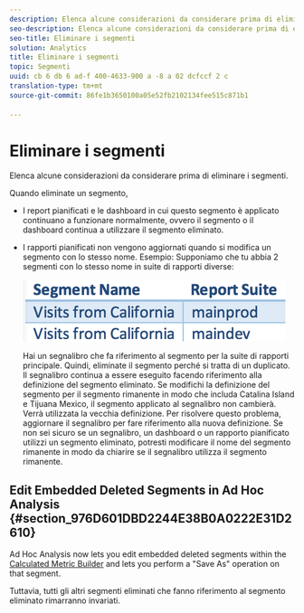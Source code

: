 ```yaml
---
description: Elenca alcune considerazioni da considerare prima di eliminare i segmenti.
seo-description: Elenca alcune considerazioni da considerare prima di eliminare i segmenti.
seo-title: Eliminare i segmenti
solution: Analytics
title: Eliminare i segmenti
topic: Segmenti
uuid: cb 6 db 6 ad-f 400-4633-900 a -8 a 02 dcfccf 2 c
translation-type: tm+mt
source-git-commit: 86fe1b3650100a05e52fb2102134fee515c871b1

---
```



# Eliminare i segmenti

Elenca alcune considerazioni da considerare prima di eliminare i segmenti.

Quando eliminate un segmento,

* I report pianificati e le dashboard in cui questo segmento è applicato continuano a funzionare normalmente, ovvero il segmento o il dashboard continua a utilizzare il segmento eliminato.
* I rapporti pianificati non vengono aggiornati quando si modifica un segmento con lo stesso nome. Esempio: Supponiamo che tu abbia 2 segmenti con lo stesso nome in suite di rapporti diverse:

   ![](assets/duplicate_seg_names.png)

   Hai un segnalibro che fa riferimento al segmento per la suite di rapporti principale. Quindi, eliminate il segmento perché si tratta di un duplicato. Il segnalibro continua a essere eseguito facendo riferimento alla definizione del segmento eliminato. Se modifichi la definizione del segmento per il segmento rimanente in modo che includa Catalina Island e Tijuana Mexico, il segmento applicato al segnalibro non cambierà. Verrà utilizzata la vecchia definizione. Per risolvere questo problema, aggiornare il segnalibro per fare riferimento alla nuova definizione. Se non sei sicuro se un segnalibro, un dashboard o un rapporto pianificato utilizzi un segmento eliminato, potresti modificare il nome del segmento rimanente in modo da chiarire se il segnalibro utilizza il segmento rimanente.

## Edit Embedded Deleted Segments in Ad Hoc Analysis {#section_976D601DBD2244E38B0A0222E31D2610}

Ad Hoc Analysis now lets you edit embedded deleted segments within the [Calculated Metric Builder](https://marketing.adobe.com/resources/help/en_US/analytics/calcmetrics/) and lets you perform a "Save As" operation on that segment.

Tuttavia, tutti gli altri segmenti eliminati che fanno riferimento al segmento eliminato rimarranno invariati.
